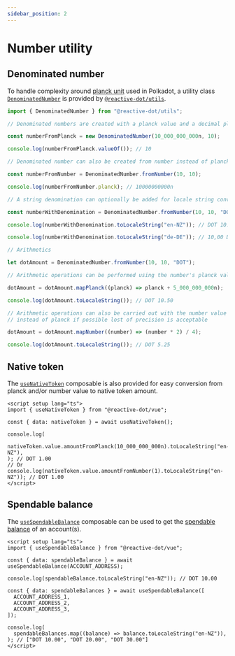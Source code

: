 ```yaml
---
sidebar_position: 2
---
```


# Number utility

## Denominated number

To handle complexity around [planck unit](https://wiki.polkadot.network/docs/learn-DOT#the-planck-unit) used in Polkadot, a utility class [`DenominatedNumber`](/api/utils/class/DenominatedNumber) is provided by [`@reactive-dot/utils`](https://reactivedot.dev/api/utils).

```ts
import { DenominatedNumber } from "@reactive-dot/utils";

// Denominated numbers are created with a planck value and a decimal places number

const numberFromPlanck = new DenominatedNumber(10_000_000_000n, 10);

console.log(numberFromPlanck.valueOf()); // 10

// Denominated number can also be created from number instead of planck

const numberFromNumber = DenominatedNumber.fromNumber(10, 10);

console.log(numberFromNumber.planck); // 10000000000n

// A string denomination can optionally be added for locale string conversion capability

const numberWithDenomination = DenominatedNumber.fromNumber(10, 10, "DOT");

console.log(numberWithDenomination.toLocaleString("en-NZ")); // DOT 10.00

console.log(numberWithDenomination.toLocaleString("de-DE")); // 10,00 DOT

// Arithmetics

let dotAmount = DenominatedNumber.fromNumber(10, 10, "DOT");

// Arithmetic operations can be performed using the number's planck value

dotAmount = dotAmount.mapPlanck((planck) => planck + 5_000_000_000n);

console.log(dotAmount.toLocaleString()); // DOT 10.50

// Arithmetic operations can also be carried out with the number value
// instead of planck if possible lost of precision is acceptable

dotAmount = dotAmount.mapNumber((number) => (number * 2) / 4);

console.log(dotAmount.toLocaleString()); // DOT 5.25
```

## Native token

The [`useNativeToken`](/api/vue/function/useNativeToken) composable is also provided for easy conversion from planck and/or number value to native token amount.

```vue
<script setup lang="ts">
import { useNativeToken } from "@reactive-dot/vue";

const { data: nativeToken } = await useNativeToken();

console.log(
  nativeToken.value.amountFromPlanck(10_000_000_000n).toLocaleString("en-NZ"),
); // DOT 1.00
// Or
console.log(nativeToken.value.amountFromNumber(1).toLocaleString("en-NZ")); // DOT 1.00
</script>
```

## Spendable balance

The [`useSpendableBalance`](/api/vue/function/useSpendableBalance) composable can be used to get the [spendable balance](https://wiki.polkadot.network/docs/learn-account-balances) of an account(s).

```vue
<script setup lang="ts">
import { useSpendableBalance } from "@reactive-dot/vue";

const { data: spendableBalance } = await useSpendableBalance(ACCOUNT_ADDRESS);

console.log(spendableBalance.toLocaleString("en-NZ")); // DOT 10.00

const { data: spendableBalances } = await useSpendableBalance([
  ACCOUNT_ADDRESS_1,
  ACCOUNT_ADDRESS_2,
  ACCOUNT_ADDRESS_3,
]);

console.log(
  spendableBalances.map((balance) => balance.toLocaleString("en-NZ")),
); // ["DOT 10.00", "DOT 20.00", "DOT 30.00"]
</script>
```
